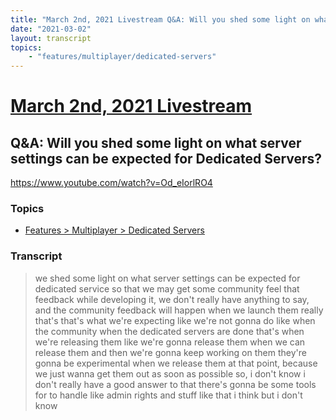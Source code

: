 ```yaml
---
title: "March 2nd, 2021 Livestream Q&A: Will you shed some light on what server settings can be expected for Dedicated Servers?"
date: "2021-03-02"
layout: transcript
topics:
    - "features/multiplayer/dedicated-servers"
---
```

# [March 2nd, 2021 Livestream](../2021-03-02.md)
## Q&A: Will you shed some light on what server settings can be expected for Dedicated Servers?
https://www.youtube.com/watch?v=Od_eIorlRO4

### Topics
* [Features > Multiplayer > Dedicated Servers](../topics/features/multiplayer/dedicated-servers.md)

### Transcript

> we shed some light on what server settings can be expected for dedicated service so that we may get some community feel that feedback while developing it, we don't really have anything to say, and the community feedback will happen when we launch them really that's that's what we're expecting like we're not gonna do like when the community when the dedicated servers are done that's when we're releasing them like we're gonna release them when we can release them and then we're gonna keep working on them they're gonna be experimental when we release them at that point, because we just wanna get them out as soon as possible so, i don't know i don't really have a good answer to that there's gonna be some tools for to handle like admin rights and stuff like that i think but i don't know
